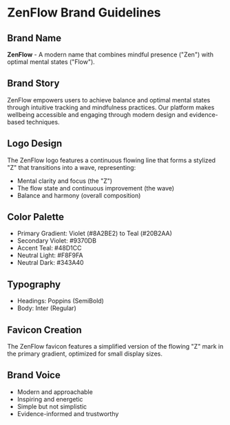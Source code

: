 # ZenFlow Brand Guidelines

## Brand Name
**ZenFlow** - A modern name that combines mindful presence ("Zen") with optimal mental states ("Flow").

## Brand Story
ZenFlow empowers users to achieve balance and optimal mental states through intuitive tracking and mindfulness practices. Our platform makes wellbeing accessible and engaging through modern design and evidence-based techniques.

## Logo Design
The ZenFlow logo features a continuous flowing line that forms a stylized "Z" that transitions into a wave, representing:
- Mental clarity and focus (the "Z")
- The flow state and continuous improvement (the wave)
- Balance and harmony (overall composition)

## Color Palette
- Primary Gradient: Violet (#8A2BE2) to Teal (#20B2AA)
- Secondary Violet: #9370DB
- Accent Teal: #48D1CC
- Neutral Light: #F8F9FA
- Neutral Dark: #343A40

## Typography
- Headings: Poppins (SemiBold)
- Body: Inter (Regular)

## Favicon Creation
The ZenFlow favicon features a simplified version of the flowing "Z" mark in the primary gradient, optimized for small display sizes.

## Brand Voice
- Modern and approachable
- Inspiring and energetic
- Simple but not simplistic
- Evidence-informed and trustworthy 